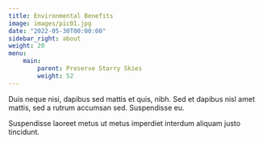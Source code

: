 ```yaml
---
title: Environmental Benefits
image: images/pic01.jpg
date: "2022-05-30T00:00:00"
sidebar_right: about
weight: 20
menu:
    main:
        parent: Preserve Starry Skies
        weight: 52
---
```

Duis neque nisi, dapibus sed mattis et quis, nibh. Sed et dapibus nisl amet
mattis, sed a rutrum accumsan sed. Suspendisse eu.
<!-- more -->
Suspendisse laoreet metus ut metus imperdiet interdum aliquam justo tincidunt.
